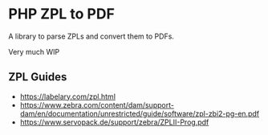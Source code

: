 # PHP ZPL to PDF
A library to parse ZPLs and convert them to PDFs. 

Very much WIP

## ZPL Guides
- https://labelary.com/zpl.html
- https://www.zebra.com/content/dam/support-dam/en/documentation/unrestricted/guide/software/zpl-zbi2-pg-en.pdf
- https://www.servopack.de/support/zebra/ZPLII-Prog.pdf
